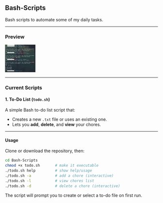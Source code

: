 ## Bash-Scripts

Bash scripts to automate some of my daily tasks.

---

### Preview
<img src="public/todo.png" width="100"/>

---

### Current Scripts

#### 1. To-Do List (`todo.sh`)

A simple Bash to-do list script that:
* Creates a new `.txt` file or uses an existing one.
* Lets you **add**, **delete**, and **view** your chores.
---

#### Usage

Clone or download the repository, then:

```bash
cd Bash-Scripts
chmod +x todo.sh       # make it executable
./todo.sh help         # show help/usage
./todo.sh -a           # add a chore (interactive)
./todo.sh -l           # view chores list
./todo.sh -d           # delete a chore (interactive)
```

The script will prompt you to create or select a to-do file on first run.
